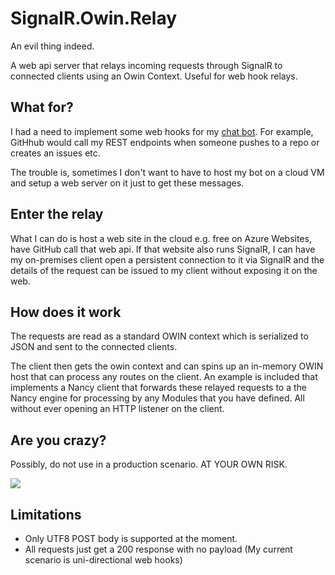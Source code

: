 SignalR.Owin.Relay
==================

An evil thing indeed. 

A web api server that relays incoming requests through SignalR to connected clients using an Owin Context. Useful for web hook relays.

## What for?
I had a need to implement some web hooks for my [chat bot](https://github.com/petegoo/mmbot). For example, GitHhub would call my REST endpoints when someone pushes to a repo or creates an issues etc. 

The trouble is, sometimes I don't want to have to host my bot on a cloud VM and setup a web server on it just to get these messages. 

## Enter the relay
What I can do is host a web site in the cloud e.g. free on Azure Websites, have GitHub call that web api. If that website also runs SignalR, I can have my on-premises client open a persistent connection to it via SignalR and the details of the request can be issued to my client without exposing it on the web.

## How does it work
The requests are read as a standard OWIN context which is serialized to JSON and sent to the connected clients. 

The client then gets the owin context and can spins up an in-memory OWIN host that can process any routes on the client. An example is included that implements a Nancy client that forwards these relayed requests to a the Nancy engine for processing by any Modules that you have defined. All without ever opening an HTTP listener on the client.

## Are you crazy?
Possibly, do not use in a production scenario. AT YOUR OWN RISK.

![](http://www.reactiongifs.com/wp-content/uploads/2013/04/friendly-fire.gif)

## Limitations
* Only UTF8 POST body is supported at the moment. 
* All requests just get a 200 response with no payload (My current scenario is uni-directional web hooks)
